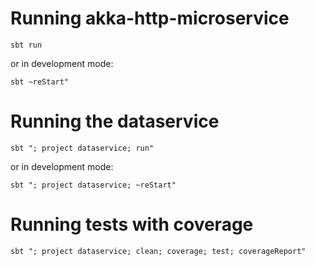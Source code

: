 # Running akka-http-microservice
`sbt run`

or in development mode:

`sbt ~reStart"`

# Running the dataservice
`sbt "; project dataservice; run"`

or in development mode:

`sbt "; project dataservice; ~reStart"`


# Running tests with coverage
`sbt "; project dataservice; clean; coverage; test; coverageReport"`
